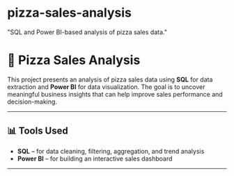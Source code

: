 # pizza-sales-analysis
"SQL and Power BI-based analysis of pizza sales data."

# 🍕 Pizza Sales Analysis

This project presents an analysis of pizza sales data using **SQL** for data extraction and **Power BI** for data visualization. The goal is to uncover meaningful business insights that can help improve sales performance and decision-making.

---

## 📊 Tools Used

- **SQL** – for data cleaning, filtering, aggregation, and trend analysis
- **Power BI** – for building an interactive sales dashboard

---


